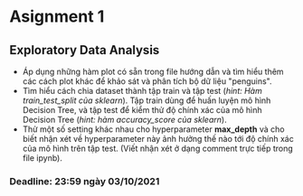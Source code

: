 # Asignment 1

## Exploratory Data Analysis

* Áp dụng những hàm plot có sẵn trong file hướng dẫn và tìm hiểu thêm các cách plot khác để khảo sát và phân tích bộ dữ liệu "penguins". 
* Tìm hiểu cách chia dataset thành tập train và tập test (*hint: Hàm train_test_split của sklearn*). Tập train dùng để huấn luyện mô hình Decision Tree, và tập test để kiểm thử độ chính xác của mô hình Decision Tree (*hint: hàm accuracy_score của sklearn*).
* Thử một số setting khác nhau cho hyperparameter **max_depth** và cho biết nhận xét về hyperparameter này ảnh hưởng thế nào tới độ chính xác của mô hình trên tập test. (Viết nhận xét ở dạng comment trực tiếp trong file ipynb).

### Deadline: 23:59 ngày 03/10/2021
